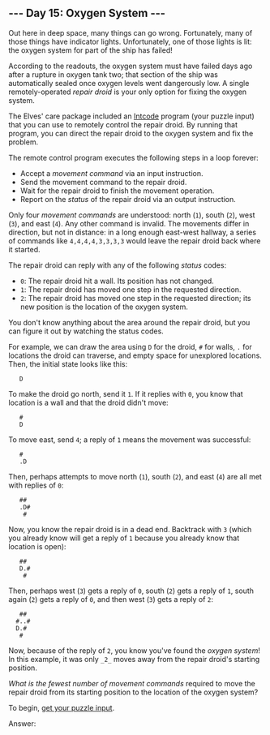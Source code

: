 ## --- Day 15: Oxygen System ---

Out here in deep space, many things can go wrong. Fortunately, many of those things have indicator lights. Unfortunately, one of those lights is lit: the oxygen system for part of the ship has failed!

According to the readouts, the oxygen system must have failed days ago after a rupture in oxygen tank two; that section of the ship was automatically sealed once oxygen levels went dangerously low. A single remotely-operated _repair droid_ is your only option for fixing the oxygen system.

The Elves' care package included an [Intcode](9) program (your puzzle input) that you can use to remotely control the repair droid. By running that program, you can direct the repair droid to the oxygen system and fix the problem.

The remote control program executes the following steps in a loop forever:

- Accept a _movement command_ via an input instruction.
- Send the movement command to the repair droid.
- Wait for the repair droid to finish the movement operation.
- Report on the _status_ of the repair droid via an output instruction.

Only four _movement commands_ are understood: north (`1`), south (`2`), west (`3`), and east (`4`). Any other command is invalid. The movements differ in direction, but not in distance: in a long enough east-west hallway, a series of commands like `4,4,4,4,3,3,3,3` would leave the repair droid back where it started.

The repair droid can reply with any of the following _status_ codes:

- `0`: The repair droid hit a wall. Its position has not changed.
- `1`: The repair droid has moved one step in the requested direction.
- `2`: The repair droid has moved one step in the requested direction; its new position is the location of the oxygen system.

You don't know anything about the area around the repair droid, but you can figure it out by watching the status codes.

For example, we can draw the area using `D` for the droid, `#` for walls, `.` for locations the droid can traverse, and empty space for unexplored locations. Then, the initial state looks like this:

       D

To make the droid go north, send it `1`. If it replies with `0`, you know that location is a wall and that the droid didn't move:

       #
       D

To move east, send `4`; a reply of `1` means the movement was successful:

       #
       .D

Then, perhaps attempts to move north (`1`), south (`2`), and east (`4`) are all met with replies of `0`:

       ##
       .D#
        #

Now, you know the repair droid is in a dead end. Backtrack with `3` (which you already know will get a reply of `1` because you already know that location is open):

       ##
       D.#
        #

Then, perhaps west (`3`) gets a reply of `0`, south (`2`) gets a reply of `1`, south again (`2`) gets a reply of `0`, and then west (`3`) gets a reply of `2`:

       ##
      #..#
      D.#
       #

Now, because of the reply of `2`, you know you've found the _oxygen system_! In this example, it was only `_2_` moves away from the repair droid's starting position.

_What is the fewest number of movement commands_ required to move the repair droid from its starting position to the location of the oxygen system?

To begin, [get your puzzle input](15/input).

Answer:
